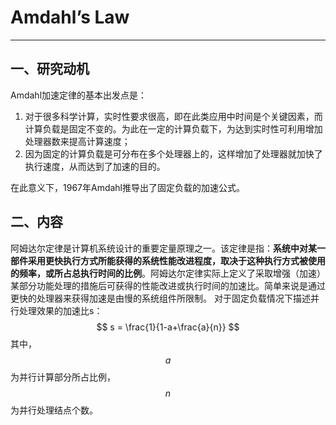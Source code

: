 # Amdahl’s Law

---

## 一、研究动机
Amdahl加速定律的基本出发点是：

1. 对于很多科学计算，实时性要求很高，即在此类应用中时间是个关键因素，而计算负载是固定不变的。为此在一定的计算负载下，为达到实时性可利用增加处理器数来提高计算速度；
2. 因为固定的计算负载是可分布在多个处理器上的，这样增加了处理器就加快了执行速度，从而达到了加速的目的。

在此意义下，1967年Amdahl推导出了固定负载的加速公式。

## 二、内容
阿姆达尔定律是计算机系统设计的重要定量原理之一。该定律是指：**系统中对某一部件采用更快执行方式所能获得的系统性能改进程度，取决于这种执行方式被使用的频率，或所占总执行时间的比例**。阿姆达尔定律实际上定义了采取增强（加速）某部分功能处理的措施后可获得的性能改进或执行时间的加速比。简单来说是通过更快的处理器来获得加速是由慢的系统组件所限制。
对于固定负载情况下描述并行处理效果的加速比s：
$$
s = \frac{1}{1-a+\frac{a}{n}}
$$
其中，$$a$$ 为并行计算部分所占比例，$$n$$ 为并行处理结点个数。





